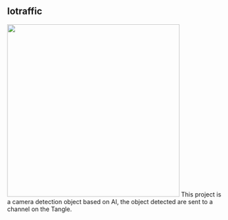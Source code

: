 ## Iotraffic

<img src="https://github.com/elRaulito/Iotraffic-hackaton/blob/main/images/Pictures/trafficlight.jpg" width="400">
This project is a camera detection object based on AI, the object detected are sent to a channel on the Tangle.
